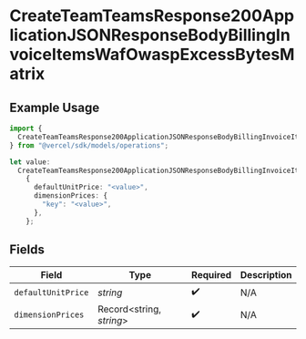 # CreateTeamTeamsResponse200ApplicationJSONResponseBodyBillingInvoiceItemsWafOwaspExcessBytesMatrix

## Example Usage

```typescript
import {
  CreateTeamTeamsResponse200ApplicationJSONResponseBodyBillingInvoiceItemsWafOwaspExcessBytesMatrix,
} from "@vercel/sdk/models/operations";

let value:
  CreateTeamTeamsResponse200ApplicationJSONResponseBodyBillingInvoiceItemsWafOwaspExcessBytesMatrix =
    {
      defaultUnitPrice: "<value>",
      dimensionPrices: {
        "key": "<value>",
      },
    };
```

## Fields

| Field                    | Type                     | Required                 | Description              |
| ------------------------ | ------------------------ | ------------------------ | ------------------------ |
| `defaultUnitPrice`       | *string*                 | :heavy_check_mark:       | N/A                      |
| `dimensionPrices`        | Record<string, *string*> | :heavy_check_mark:       | N/A                      |